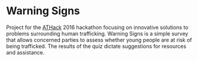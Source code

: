 # Warning Signs

Project for the [ATHack](http://assistivetech.mit.edu/athack/) 2016 hackathon focusing on innovative solutions to problems surrounding human trafficking. Warning Signs is a simple survey that allows concerned parties to assess whether young people are at risk of being trafficked. The results of the quiz dictate suggestions for resources and assistance.
